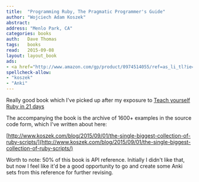 ```yaml
---
title:  "Programming Ruby, The Pragmatic Programmer's Guide"
author: "Wojciech Adam Koszek"
abstract:
address: "Menlo Park, CA"
categories: books
auth:	Dave Thomas
tags:	books
read:	2015-09-08
layout: layout_book
ads:
- <a href="http://www.amazon.com/gp/product/0974514055/ref=as_li_tl?ie=UTF8&camp=1789&creative=390957&creativeASIN=0974514055&linkCode=as2&tag=wkoszek-20&linkId=Z5FICH2K5UBANF4V"><img border="0" src="http://ws-na.amazon-adsystem.com/widgets/q?_encoding=UTF8&ASIN=0974514055&Format=_SL110_&ID=AsinImage&MarketPlace=US&ServiceVersion=20070822&WS=1&tag=wkoszek-20" ></a><img src="http://ir-na.amazon-adsystem.com/e/ir?t=wkoszek-20&l=as2&o=1&a=0974514055" width="1" height="1" border="0" alt="" style="border:none !important; margin:0px !important;" />
spellcheck-allow:
- "koszek"
- "Anki"
---
```


Really good book which I've picked up after my exposure to 
[Teach yourself Ruby in 21 days](http://www.koszek.com/blog/2014/11/24/book-teach-yourself-ruby-in-21days/)

The accompanying the book is the archive of 1600+ examples in the source
code form, which I've written about here:

[http://www.koszek.com/blog/2015/09/01/the-single-biggest-collection-of-ruby-scripts/](http://www.koszek.com/blog/2015/09/01/the-single-biggest-collection-of-ruby-scripts/)

Worth to note: 50% of this book is API reference. Initially I didn't like
that, but now I feel like it'd be a good opportunity to go and create some
Anki sets from this reference for further revising.
